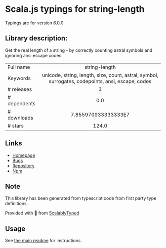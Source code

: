 
# Scala.js typings for string-length

Typings are for version 6.0.0

## Library description:
Get the real length of a string - by correctly counting astral symbols and ignoring ansi escape codes

|                    |                 |
| ------------------ | :-------------: |
| Full name          | string-length |
| Keywords           | unicode, string, length, size, count, astral, symbol, surrogates, codepoints, ansi, escape, codes |
| # releases         | 3 |
| # dependents       | 0.0 |
| # downloads        | 7.855970933333333E7 |
| # stars            | 124.0 |

## Links
- [Homepage](https://github.com/sindresorhus/string-length#readme)
- [Bugs](https://github.com/sindresorhus/string-length/issues)
- [Repository](https://github.com/sindresorhus/string-length)
- [Npm](https://www.npmjs.com/package/string-length)
    


## Note
This library has been generated from typescript code from first party type definitions.

Provided with :purple_heart: from [ScalablyTyped](https://github.com/oyvindberg/ScalablyTyped)

## Usage
See [the main readme](../../readme.md) for instructions.


